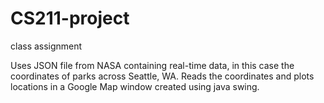 # CS211-project
class assignment

Uses JSON file from NASA containing real-time data, in this case the coordinates of parks across Seattle, WA.
Reads the coordinates and plots locations in a Google Map window created using java swing. 
